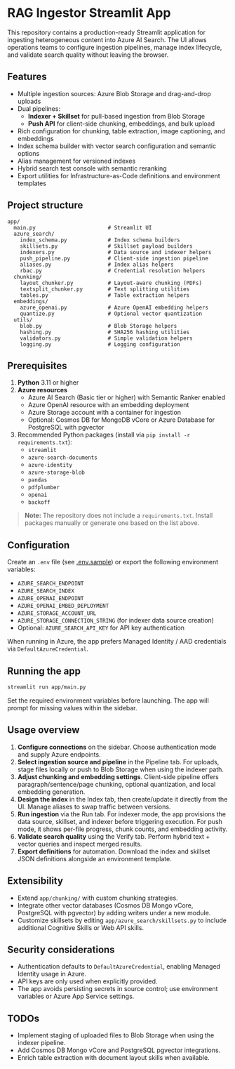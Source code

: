 # RAG Ingestor Streamlit App

This repository contains a production-ready Streamlit application for ingesting heterogeneous content into Azure AI Search. The UI allows operations teams to configure ingestion pipelines, manage index lifecycle, and validate search quality without leaving the browser.

## Features

- Multiple ingestion sources: Azure Blob Storage and drag-and-drop uploads
- Dual pipelines:
  - **Indexer + Skillset** for pull-based ingestion from Blob Storage
  - **Push API** for client-side chunking, embeddings, and bulk upload
- Rich configuration for chunking, table extraction, image captioning, and embeddings
- Index schema builder with vector search configuration and semantic options
- Alias management for versioned indexes
- Hybrid search test console with semantic reranking
- Export utilities for Infrastructure-as-Code definitions and environment templates

## Project structure

```
app/
  main.py                       # Streamlit UI
  azure_search/
    index_schema.py             # Index schema builders
    skillsets.py                # Skillset payload builders
    indexers.py                 # Data source and indexer helpers
    push_pipeline.py            # Client-side ingestion pipeline
    aliases.py                  # Index alias helpers
    rbac.py                     # Credential resolution helpers
  chunking/
    layout_chunker.py           # Layout-aware chunking (PDFs)
    textsplit_chunker.py        # Text splitting utilities
    tables.py                   # Table extraction helpers
  embeddings/
    azure_openai.py             # Azure OpenAI embedding helpers
    quantize.py                 # Optional vector quantization
  utils/
    blob.py                     # Blob Storage helpers
    hashing.py                  # SHA256 hashing utilities
    validators.py               # Simple validation helpers
    logging.py                  # Logging configuration
```

## Prerequisites

1. **Python** 3.11 or higher
2. **Azure resources**
   - Azure AI Search (Basic tier or higher) with Semantic Ranker enabled
   - Azure OpenAI resource with an embedding deployment
   - Azure Storage account with a container for ingestion
   - Optional: Cosmos DB for MongoDB vCore or Azure Database for PostgreSQL with pgvector
3. Recommended Python packages (install via `pip install -r requirements.txt`):
   - `streamlit`
   - `azure-search-documents`
   - `azure-identity`
   - `azure-storage-blob`
   - `pandas`
   - `pdfplumber`
   - `openai`
   - `backoff`

> **Note:** The repository does not include a `requirements.txt`. Install packages manually or generate one based on the list above.

## Configuration

Create an `.env` file (see [.env.sample](./.env.sample)) or export the following environment variables:

- `AZURE_SEARCH_ENDPOINT`
- `AZURE_SEARCH_INDEX`
- `AZURE_OPENAI_ENDPOINT`
- `AZURE_OPENAI_EMBED_DEPLOYMENT`
- `AZURE_STORAGE_ACCOUNT_URL`
- `AZURE_STORAGE_CONNECTION_STRING` (for indexer data source creation)
- Optional: `AZURE_SEARCH_API_KEY` for API key authentication

When running in Azure, the app prefers Managed Identity / AAD credentials via `DefaultAzureCredential`.

## Running the app

```bash
streamlit run app/main.py
```

Set the required environment variables before launching. The app will prompt for missing values within the sidebar.

## Usage overview

1. **Configure connections** on the sidebar. Choose authentication mode and supply Azure endpoints.
2. **Select ingestion source and pipeline** in the Pipeline tab. For uploads, stage files locally or push to Blob Storage when using the indexer path.
3. **Adjust chunking and embedding settings**. Client-side pipeline offers paragraph/sentence/page chunking, optional quantization, and local embedding generation.
4. **Design the index** in the Index tab, then create/update it directly from the UI. Manage aliases to swap traffic between versions.
5. **Run ingestion** via the Run tab. For indexer mode, the app provisions the data source, skillset, and indexer before triggering execution. For push mode, it shows per-file progress, chunk counts, and embedding activity.
6. **Validate search quality** using the Verify tab. Perform hybrid text + vector queries and inspect merged results.
7. **Export definitions** for automation. Download the index and skillset JSON definitions alongside an environment template.

## Extensibility

- Extend `app/chunking/` with custom chunking strategies.
- Integrate other vector databases (Cosmos DB Mongo vCore, PostgreSQL with pgvector) by adding writers under a new module.
- Customize skillsets by editing `app/azure_search/skillsets.py` to include additional Cognitive Skills or Web API skills.

## Security considerations

- Authentication defaults to `DefaultAzureCredential`, enabling Managed Identity usage in Azure.
- API keys are only used when explicitly provided.
- The app avoids persisting secrets in source control; use environment variables or Azure App Service settings.

## TODOs

- Implement staging of uploaded files to Blob Storage when using the indexer pipeline.
- Add Cosmos DB Mongo vCore and PostgreSQL pgvector integrations.
- Enrich table extraction with document layout skills when available.
